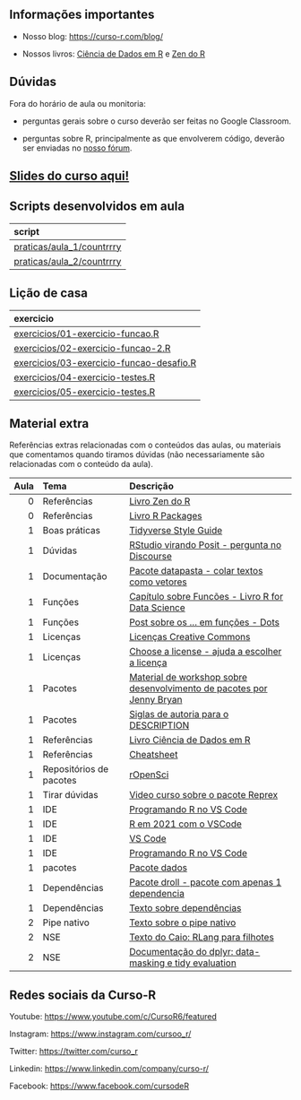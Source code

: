 
<!-- README.md is generated from README.Rmd. Please edit that file -->

## Informações importantes

  - Nosso blog: <https://curso-r.com/blog/>

  - Nossos livros: [Ciência de Dados em R](https://livro.curso-r.com/) e
    [Zen do R](https://curso-r.github.io/zen-do-r/)

## Dúvidas

Fora do horário de aula ou monitoria:

  - perguntas gerais sobre o curso deverão ser feitas no Google
    Classroom.

  - perguntas sobre R, principalmente as que envolverem código, deverão
    ser enviadas no [nosso fórum](https://discourse.curso-r.com/).

## [Slides do curso aqui\!](https://curso-r.github.io/main-pacotes/slides)

## Scripts desenvolvidos em aula

| script                                                                                                      |
| :---------------------------------------------------------------------------------------------------------- |
| [praticas/aula\_1/countrrry](https://github.com/curso-r/202211-pacotes/blob/main/praticas/aula_1/countrrry) |
| [praticas/aula\_2/countrrry](https://github.com/curso-r/202211-pacotes/blob/main/praticas/aula_2/countrrry) |

## Lição de casa

| exercicio                                                                                                                   |
| :-------------------------------------------------------------------------------------------------------------------------- |
| [exercicios/01-exercicio-funcao.R](https://curso-r.github.io/main-pacotes/exercicios/01-exercicio-funcao.R)                 |
| [exercicios/02-exercicio-funcao-2.R](https://curso-r.github.io/main-pacotes/exercicios/02-exercicio-funcao-2.R)             |
| [exercicios/03-exercicio-funcao-desafio.R](https://curso-r.github.io/main-pacotes/exercicios/03-exercicio-funcao-desafio.R) |
| [exercicios/04-exercicio-testes.R](https://curso-r.github.io/main-pacotes/exercicios/04-exercicio-testes.R)                 |
| [exercicios/05-exercicio-testes.R](https://curso-r.github.io/main-pacotes/exercicios/05-exercicio-testes.R)                 |

## Material extra

Referências extras relacionadas com o conteúdos das aulas, ou materiais
que comentamos quando tiramos dúvidas (não necessariamente são
relacionadas com o conteúdo da aula).

| Aula | Tema                    | Descrição                                                                                                                                         |
| ---: | :---------------------- | :------------------------------------------------------------------------------------------------------------------------------------------------ |
|    0 | Referências             | [Livro Zen do R](https://curso-r.github.io/zen-do-r/)                                                                                             |
|    0 | Referências             | [Livro R Packages](https://r-pkgs.org/)                                                                                                           |
|    1 | Boas práticas           | [Tidyverse Style Guide](https://principles.tidyverse.org/)                                                                                        |
|    1 | Dúvidas                 | [RStudio virando Posit - pergunta no Discourse](https://discourse.curso-r.com/t/rstudio-cloud-is-becoming-posit-cloud-ha-motivo-para-receio/2168) |
|    1 | Documentação            | [Pacote datapasta - colar textos como vetores](https://milesmcbain.github.io/datapasta/)                                                          |
|    1 | Funções                 | [Capítulo sobre Funcões - Livro R for Data Science](https://r4ds.had.co.nz/functions.html)                                                        |
|    1 | Funções                 | [Post sobre os … em funções - Dots](https://blog.curso-r.com/posts/2021-12-03-tutorial-dots/)                                                     |
|    1 | Licenças                | [Licenças Creative Commons](https://br.creativecommons.net/licencas/)                                                                             |
|    1 | Licenças                | [Choose a license - ajuda a escolher a licença](https://choosealicense.com/)                                                                      |
|    1 | Pacotes                 | [Material de workshop sobre desenvolvimento de pacotes por Jenny Bryan](https://github.com/jennybc/pkg-dev-tutorial)                              |
|    1 | Pacotes                 | [Siglas de autoria para o DESCRIPTION](https://r-pkgs.org/description.html#author)                                                                |
|    1 | Referências             | [Livro Ciência de Dados em R](https://livro.curso-r.com/)                                                                                         |
|    1 | Referências             | [Cheatsheet](https://github.com/rstudio/cheatsheets/raw/master/package-development.pdf)                                                           |
|    1 | Repositórios de pacotes | [rOpenSci](https://ropensci.org/packages/all/)                                                                                                    |
|    1 | Tirar dúvidas           | [Video curso sobre o pacote Reprex](https://www.youtube.com/watch?v=IxlGYVnaGXk)                                                                  |
|    1 | IDE                     | [Programando R no VS Code](https://blog.curso-r.com/posts/2021-11-06-r-no-vscode/)                                                                |
|    1 | IDE                     | [R em 2021 com o VSCode](https://datamares.netlify.app/post/r-vscode/)                                                                            |
|    1 | IDE                     | [VS Code](https://code.visualstudio.com/)                                                                                                         |
|    1 | IDE                     | [Programando R no VS Code](https://blog.curso-r.com/posts/2021-11-06-r-no-vscode/)                                                                |
|    1 | pacotes                 | [Pacote dados](https://cienciadedatos.github.io/dados/)                                                                                           |
|    1 | Dependências            | [Pacote droll - pacote com apenas 1 dependencia](https://github.com/curso-r/droll/blob/main/DESCRIPTION)                                          |
|    1 | Dependências            | [Texto sobre dependências](https://www.tidyverse.org/blog/2022/09/playing-on-the-same-team-as-your-dependecy/)                                    |
|    2 | Pipe nativo             | [Texto sobre o pipe nativo](https://beamilz.com/posts/2021-05-18-experimentando-o-r-410/pt/)                                                      |
|    2 | NSE                     | [Texto do Caio: RLang para filhotes](https://lente.dev/posts/rlang-nse/)                                                                          |
|    2 | NSE                     | [Documentação do dplyr: data-masking e tidy evaluation](https://dplyr.tidyverse.org/articles/programming.html)                                    |

## Redes sociais da Curso-R

Youtube: <https://www.youtube.com/c/CursoR6/featured>

Instagram: <https://www.instagram.com/cursoo_r/>

Twitter: <https://twitter.com/curso_r>

Linkedin: <https://www.linkedin.com/company/curso-r/>

Facebook: <https://www.facebook.com/cursodeR>
